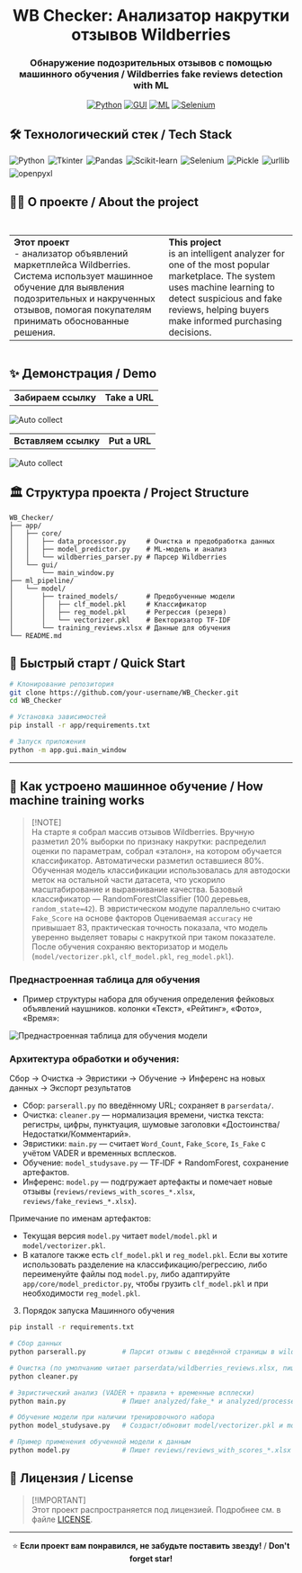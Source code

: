 <div align="center">
  <h1> WB Checker: Анализатор накрутки отзывов Wildberries</h1>
  <h3>Обнаружение подозрительных отзывов с помощью машинного обучения / Wildberries fake reviews detection with ML</h3>

  [![Python](https://img.shields.io/badge/Python-3.9%2B-blue?style=for-the-badge&logo=python)](https://python.org)
  [![GUI](https://img.shields.io/badge/GUI-Tkinter-green?style=for-the-badge&logo=windowsterminal)](https://python.org)
  [![ML](https://img.shields.io/badge/ML-Scikit--learn-orange?style=for-the-badge&logo=scikit-learn)](https://scikit-learn.org)
  [![Selenium](https://img.shields.io/badge/Selenium-WebDriver-red?style=for-the-badge&logo=selenium)](https://selenium.dev)

</div>

## 🛠️ Технологический стек / Tech Stack

<div style="display: flex; flex-wrap: wrap; gap: 6px; margin-bottom: 15px;"> <img alt="Python" src="https://img.shields.io/badge/-Python-ffbc03?&logo=Python&style=for-the-badge" /> <img alt="Tkinter" src="https://img.shields.io/badge/Tkinter-3776AB?logo=python&logoColor=white&style=for-the-badge"> <img alt="Pandas" src="https://img.shields.io/badge/Pandas-150458?logo=pandas&logoColor=white&style=for-the-badge"> <img alt="Scikit-learn" src="https://img.shields.io/badge/Scikit--learn-F7931E?logo=scikit-learn&logoColor=white&style=for-the-badge"> <img alt="Selenium" src="https://img.shields.io/badge/Selenium-43B02A?logo=selenium&logoColor=white&style=for-the-badge"> <img alt="Pickle" src="https://img.shields.io/badge/Pickle-217330?logo=python&logoColor=white&style=for-the-badge"> <img alt="urllib" src="https://img.shields.io/badge/urllib-00599C?logo=python&logoColor=white&style=for-the-badge"> <img alt="openpyxl" src="https://img.shields.io/badge/openpyxl-217346?logo=microsoft-excel&logoColor=white&style=for-the-badge"> 
</div>

## 🧑‍💻 О проекте / About the project

<div style="display: grid; grid-template-columns: repeat(auto-fit, minmax(300px, 1fr)); gap: 20px; margin: 30px 0;">
  <table align="right">
    <tr>
      <td>
        <b> Этот проект </b><br>
        - анализатор объявлений маркетплейса Wildberries. Система использует машинное обучение для выявления подозрительных и накрученных отзывов, помогая покупателям принимать обоснованные решения.
      </td>
      <td>
        <b> This project </b><br>
        is an intelligent analyzer for one of the most popular marketplace. The system uses machine learning to detect suspicious and fake reviews, helping buyers make informed purchasing decisions.
      </td>
    </tr>
  </table>
</div>

## ✨ Демонстрация / Demo
<table align="center">
    <tr>
      <td>
        <b> Забираем ссылку </b>
      <td>
        <b> Take a URL </b>
    </tr>
  </table>
<img src="docs/wb1.png" alt="Auto collect"/>
<table align="center">
    <tr>
      <td>
        <b> Вставляем ссылку </b>
      <td>
        <b> Put a URL </b>
    </tr>
  </table>
<img src="docs/demo1.png" alt="Auto collect"/>

## 🏛️ Структура проекта / Project Structure

```
WB_Checker/
├── app/                          
│   ├── core/                     
│   │   ├── data_processor.py     # Очистка и предобработка данных
│   │   ├── model_predictor.py    # ML-модель и анализ
│   │   └── wildberries_parser.py # Парсер Wildberries
│   └── gui/
│       └── main_window.py
├── ml_pipeline/                  
│   └── model/
│       ├── trained_models/       # Предобученные модели
│       │   ├── clf_model.pkl     # Классификатор
│       │   ├── reg_model.pkl     # Регрессия (резерв)
│       │   └── vectorizer.pkl    # Векторизатор TF-IDF
│       └── training_reviews.xlsx # Данные для обучения
└── README.md                     
```

## 🚀 Быстрый старт / Quick Start

```bash
# Клонирование репозитория
git clone https://github.com/your-username/WB_Checker.git
cd WB_Checker

# Установка зависимостей
pip install -r app/requirements.txt

# Запуск приложения
python -m app.gui.main_window
```

---

## 🧠 Как устроено машинное обучение / How machine training works
> [!NOTE]\
> На старте я собрал массив отзывов Wildberries. Вручную разметил 20% выборки по признаку накрутки: распределил оценки по параметрам, собрал «эталон», на котором обучается классификатор.
> Автоматически разметил оставшиеся 80%. Обученная модель классификации использовалась для автодоски меток на остальной части датасета, что ускорило масштабирование и выравнивание качества.
> Базовый классификатор — RandomForestClassifier (100 деревьев, `random_state=42`). В эвристическом модуле параллельно считаю `Fake_Score` на основе факторов
> Оцениваемая `accuracy` не привышает 83, практическая точность показала, что модель уверенно выделяет товары с накруткой при таком показателе.
> После обучения сохраняю векторизатор и модель (`model/vectorizer.pkl`, `clf_model.pkl`, `reg_model.pkl`).

### Преднастроенная таблица для обучения

- Пример структуры набора для обучения определения фейковых объявлений наушников. колонки «Текст», «Рейтинг», «Фото», «Время»:

<img src="docs/data_to_train.png" alt="Преднастроенная таблица для обучения модели" />

### Архитектура обработки и обучения:

Сбор → Очистка → Эвристики → Обучение → Инференс на новых данных → Экспорт результатов

- Сбор: `parserall.py` по введённому URL; сохраняет в `parserdata/`.
- Очистка: `cleaner.py` — нормализация времени, чистка текста: регистры, цифры, пунктуация, шумовые заголовки «Достоинства/Недостатки/Комментарий».
- Эвристики: `main.py` — считает `Word_Count`, `Fake_Score`, `Is_Fake` с учётом VADER и временных всплесков.
- Обучение: `model_studysave.py` — TF‑IDF + RandomForest, сохранение артефактов.
- Инференс: `model.py` — подгружает артефакты и помечает новые отзывы (`reviews/reviews_with_scores_*.xlsx`, `reviews/fake_reviews_*.xlsx`).

Примечание по именам артефактов:
- Текущая версия `model.py` читает `model/model.pkl` и `model/vectorizer.pkl`.
- В каталоге также есть `clf_model.pkl` и `reg_model.pkl`. Если вы хотите использовать разделение на классификацию/регрессию, либо переименуйте файлы под `model.py`, либо адаптируйте `app/core/model_predictor.py`, чтобы грузить `clf_model.pkl` и при необходимости `reg_model.pkl`.

3) Порядок запуска Машинного обучения

```bash
pip install -r requirements.txt

# Сбор данных
python parserall.py         # Парсит отзывы с введённой страницы в wildberries_reviews.xlsx 

# Очистка (по умолчанию читает parserdata/wildberries_reviews.xlsx, пишет в cleardata/)
python cleaner.py

# Эвристический анализ (VADER + правила + временные всплески)
python main.py              # Пишет analyzed/fake_* и analyzed/processed_*

# Обучение модели при наличии тренировочного набора
python model_studysave.py   # Создаст/обновит model/vectorizer.pkl и model/model.pkl

# Пример применения обученной модели к данным
python model.py             # Пишет reviews/reviews_with_scores_*.xlsx и reviews/fake_reviews_*.xlsx
```

## 📑 Лицензия / License
> [!IMPORTANT]\
> Этот проект распространяется под лицензией. Подробнее см. в файле [LICENSE](LICENSE).

---

<div align="center">

⭐ **Если проект вам понравился, не забудьте поставить звезду!** / **Don't forget star!**

</div>
